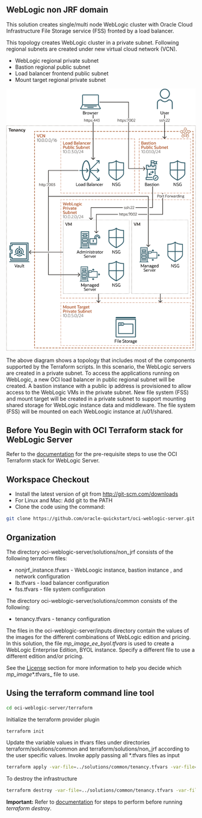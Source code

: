 ## WebLogic non JRF domain

This solution creates single/multi node WebLogic cluster with Oracle Cloud Infrastructure File Storage service (FSS) fronted
by a load balancer.

This topology creates WebLogic cluster in a private subnet. Following regional subnets are created under new virtual cloud
network (VCN).
- WebLogic regional private subnet
- Bastion regional public subnet
- Load balancer frontend public subnet
- Mount target regional private subnet

![Full Topology Diagram](Topology.png)

The above diagram shows a topology that includes most of the components supported by the Terraform scripts.
In this scenario, the WebLogic servers are created in a private subnet. To access the applications running on WebLogic,
a new OCI load balancer in public regional subnet will be created. A bastion instance with a public ip address is provisioned
to allow access to the WebLogic VMs in the private subnet. New file system (FSS) and mount target will be created in a
private subnet to support mounting shared storage for WebLogic instance data and middleware. The file system (FSS) will
be mounted on each WebLoogic instance at /u01/shared.

## Before You Begin with OCI Terraform stack for WebLogic Server
Refer to the [documentation](https://docs.oracle.com/en/cloud/paas/weblogic-cloud/user/you-begin-oracle-weblogic-cloud.html)
for the pre-requisite steps to use the OCI Terraform stack for WebLogic Server.

## Workspace Checkout
- Install the latest version of git from http://git-scm.com/downloads
- For Linux and Mac: Add git to the PATH
- Clone the code using the command:

```bash
git clone https://github.com/oracle-quickstart/oci-weblogic-server.git
```

## Organization
The directory oci-weblogic-server/solutions/non_jrf consists of the following terraform files:

- nonjrf_instance.tfvars - WebLoogic instance, bastion instance , and network configuration
- lb.tfvars - load balancer configuration
- fss.tfvars - file system configuration

The directory oci-weblogic-server/solutions/common consists of the following:
- tenancy.tfvars - tenancy configuration

The files in the oci-weblogic-server/inputs directory contain the values of the images for the different combinations of
WebLogic edition and pricing. In this solution, the file _mp_image_ee_byol.tfvars_ is used to create a WebLogic Enterprise
Edition, BYOL instance. Specify a different file to use a different edition and/or pricing.

See the [License](/README.md#license) section for more information to help you decide which _mp_image_*.tfvars_ file to use.

## Using the terraform command line tool
```bash
cd oci-weblogic-server/terraform
```

Initialize the terraform provider plugin
```bash
terraform init
```

Update the variable values in tfvars files under directories terraform/solutions/common and terraform/solutions/non_jrf
according to the user specific values.
Invoke apply passing all *.tfvars files as input
```bash
terraform apply -var-file=../solutions/common/tenancy.tfvars -var-file=images/mp_image_ee_byol.tfvars -var-file=../solutions/non_jrf/nonjrf_instance.tfvars -var-file=../solutions/non_jrf/lb.tfvars -var-file=../solutions/non_jrf/fss.tfvars
```

To destroy the infrastructure
```bash
terraform destroy -var-file=../solutions/common/tenancy.tfvars -var-file=images/mp_image_ee_byol.tfvars -var-file=../solutions/non_jrf/nonjrf_instance.tfvars -var-file=../solutions/non_jrf/lb.tfvars -var-file=../solutions/non_jrf/fss.tfvars
```
**Important:** Refer to [documentation](https://docs.oracle.com/en/cloud/paas/weblogic-cloud/user/delete-domain.html) for steps to perform before running *terraform destroy*.
